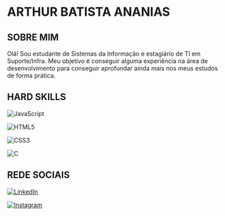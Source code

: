 # ARTHUR BATISTA ANANIAS

## SOBRE MIM

Olá! Sou estudante de Sistemas da Informação e estagiário de TI em Suporte/Infra. Meu objetivo é conseguir alguma experiência na área de desenvolvimento para conseguir aprofundar ainda mais nos meus estudos de forma prática. 

## HARD SKILLS

![JavaScript](https://img.shields.io/badge/JavaScript-000?style=for-the-badge&logo=javascript)

![HTML5](https://img.shields.io/badge/HTML5-000?style=for-the-badge&logo=html5)

![CSS3](https://img.shields.io/badge/CSS3-000?style=for-the-badge&logo=css3&logoColor=264CE4)

![C](https://img.shields.io/badge/C-000?style=for-the-badge&logo=c)

## REDE SOCIAIS
	
[![LinkedIn](https://img.shields.io/badge/LinkedIn-000?style=for-the-badge&logo=linkedin&logoColor=0E76A8)](https://www.linkedin.com/in/arthur-batista-ananias-3b1149237/)

[![Instagram](https://img.shields.io/badge/Instagram-000?style=for-the-badge&logo=instagram)](https://www.instagram.com/arthur_b_a/)


